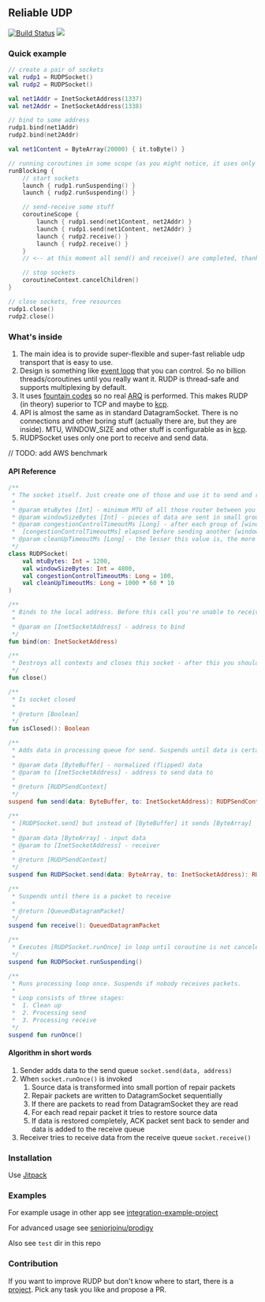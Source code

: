 ## Reliable UDP

[![Build Status](https://travis-ci.com/seniorjoinu/reliable-udp.svg?branch=master)](https://travis-ci.com/seniorjoinu/reliable-udp)
[![](https://jitpack.io/v/seniorjoinu/reliable-udp.svg)](https://jitpack.io/#seniorjoinu/reliable-udp)

### Quick example
```kotlin
// create a pair of sockets
val rudp1 = RUDPSocket()
val rudp2 = RUDPSocket()

val net1Addr = InetSocketAddress(1337)
val net2Addr = InetSocketAddress(1338)

// bind to some address
rudp1.bind(net1Addr)
rudp2.bind(net2Addr)

val net1Content = ByteArray(20000) { it.toByte() }

// running coroutines in some scope (as you might notice, it uses only one thread)
runBlocking {
    // start sockets
    launch { rudp1.runSuspending() }
    launch { rudp2.runSuspending() }

    // send-receive some stuff
    coroutineScope {
        launch { rudp1.send(net1Content, net2Addr) }
        launch { rudp1.send(net1Content, net2Addr) }
        launch { rudp2.receive() }
        launch { rudp2.receive() }
    } 
    // <-- at this moment all send() and receive() are completed, thanks to the structured concurrency

    // stop sockets
    coroutineContext.cancelChildren()
}

// close sockets, free resources
rudp1.close()
rudp2.close()
```

### What's inside

1. The main idea is to provide super-flexible and super-fast reliable udp transport that is easy to use.
2. Design is something like [event loop](https://en.wikipedia.org/wiki/Event_loop) that you can control. 
    So no billion threads/coroutines until you really want it. RUDP is thread-safe and supports multiplexing by default.
3. It uses [fountain codes](https://en.wikipedia.org/wiki/Fountain_code) so no real 
    [ARQ](https://en.wikipedia.org/wiki/Automatic_repeat_request) is performed. This makes RUDP (in theory) superior 
    to TCP and maybe to [kcp](https://github.com/skywind3000/kcp).
4. API is almost the same as in standard DatagramSocket. There is no connections and other boring stuff (actually 
    there are, but they are inside). MTU, WINDOW_SIZE and other stuff is configurable as 
    in [kcp](https://github.com/skywind3000/kcp).
5. RUDPSocket uses only one port to receive and send data.

// TODO: add AWS benchmark

#### API Reference
```kotlin
/**
 * The socket itself. Just create one of those and use it to send and receive data over the network.
 *
 * @param mtuBytes [Int] - minimum MTU of all those router between you and someone you send data to
 * @param windowSizeBytes [Int] - pieces of data are sent in small groups with total size of this value
 * @param congestionControlTimeoutMs [Long] - after each group of [windowSizeBytes] is sent, socket waits until
 *  [congestionControlTimeoutMs] elapsed before sending another [windowSizeBytes] of that data
 * @param cleanUpTimeoutMs [Long] - the lesser this value is, the more frequent socket will clean up itself
 */
class RUDPSocket(
    val mtuBytes: Int = 1200,
    val windowSizeBytes: Int = 4800,
    val congestionControlTimeoutMs: Long = 100,
    val cleanUpTimeoutMs: Long = 1000 * 60 * 10
)

/**
 * Binds to the local address. Before this call you're unable to receive packets.
 *
 * @param on [InetSocketAddress] - address to bind
 */
fun bind(on: InetSocketAddress)

/**
 * Destroys all contexts and closes this socket - after this you should create another one to work with
 */
fun close()

/**
 * Is socket closed
 *
 * @return [Boolean]
 */
fun isClosed(): Boolean

/**
 * Adds data in processing queue for send. Suspends until data is certainly sent. Can be canceled.
 *
 * @param data [ByteBuffer] - normalized (flipped) data
 * @param to [InetSocketAddress] - address to send data to
 *
 * @return [RUDPSendContext]
 */
suspend fun send(data: ByteBuffer, to: InetSocketAddress): RUDPSendContext

/**
 * [RUDPSocket.send] but instead of [ByteBuffer] it sends [ByteArray]
 *
 * @param data [ByteArray] - input data
 * @param to [InetSocketAddress] - receiver
 *
 * @return [RUDPSendContext]
 */
suspend fun RUDPSocket.send(data: ByteArray, to: InetSocketAddress): RUDPSendContext

/**
 * Suspends until there is a packet to receive
 *
 * @return [QueuedDatagramPacket]
 */
suspend fun receive(): QueuedDatagramPacket

/**
 * Executes [RUDPSocket.runOnce] in loop until coroutine is not canceled
 */
suspend fun RUDPSocket.runSuspending()

/**
 * Runs processing loop once. Suspends if nobody receives packets.
 *
 * Loop consists of three stages:
 *  1. Clean up
 *  2. Processing send
 *  3. Processing receive
 */
suspend fun runOnce()
```

#### Algorithm in short words
1. Sender adds data to the send queue `socket.send(data, address)`
2. When `socket.runOnce()` is invoked
    1. Source data is transformed into small portion of repair packets
    2. Repair packets are written to DatagramSocket sequentially
    3. If there are packets to read from DatagramSocket they are read
    4. For each read repair packet it tries to restore source data
    5. If data is restored completely, ACK packet sent back to sender and data is added to the receive queue
3. Receiver tries to receive data from the receive queue `socket.receive()`

### Installation
Use [Jitpack](https://jitpack.io/)

### Examples
For example usage in other app see [integration-example-project](https://github.com/seniorjoinu/reliable-udp-integration)

For advanced usage see [seniorjoinu/prodigy](https://github.com/seniorjoinu/prodigy)

Also see `test` dir in this repo

### Contribution
If you want to improve RUDP but don't know where to start, there is a [project](https://github.com/seniorjoinu/reliable-udp/projects/1).
Pick any task you like and propose a PR.
